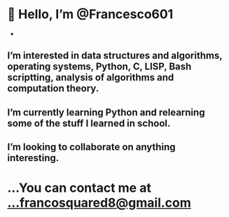# 👋 Hello, I’m @Francesco601
- 
 ## I’m interested in data structures and algorithms, operating systems, Python, C, LISP, Bash scriptting, analysis of algorithms and computation theory.

 
  ## I’m currently learning  Python and relearning some of the stuff I learned in school. 
 
  ## I’m looking to collaborate on  anything interesting.
  
  # ...You can contact me at ...francosquared8@gmail.com




<!---
Francesco601/Francesco601 is a ✨ special ✨ repository because its `README.md` (this file) appears on your GitHub profile.
You can click the Preview link to take a look at your changes.
--->
